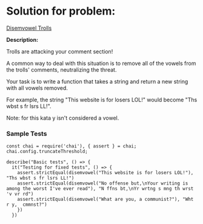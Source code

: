 # Solution for problem:

[Disemvowel Trolls](https://www.codewars.com/kata/52fba66badcd10859f00097e)

**Description:**

Trolls are attacking your comment section!

A common way to deal with this situation is to remove all of the vowels from the trolls' comments, neutralizing the threat.

Your task is to write a function that takes a string and return a new string with all vowels removed.

For example, the string "This website is for losers LOL!" would become "Ths wbst s fr lsrs LL!".

Note: for this kata y isn't considered a vowel.

### Sample Tests

```plaintext
const chai = require('chai'), { assert } = chai;
chai.config.truncateThreshold;

describe("Basic tests", () => {
  it("Testing for fixed tests", () => {
    assert.strictEqual(disemvowel("This website is for losers LOL!"), "Ths wbst s fr lsrs LL!")
    assert.strictEqual(disemvowel("No offense but,\nYour writing is among the worst I've ever read"), "N ffns bt,\nYr wrtng s mng th wrst 'v vr rd")
    assert.strictEqual(disemvowel("What are you, a communist?"), "Wht r y,  cmmnst?")
    })
  })
```
